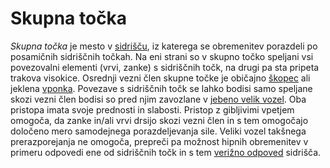 # Skupna točka

_Skupna točka_ je mesto v [sidrišču](sidrisce), iz katerega se obremenitev porazdeli po posamičnih sidriščnih točkah. Na eni strani so v skupno točko speljani vsi povezovalni elementi (vrvi, zanke) s sidriščnih točk, na drugi pa sta pripeta trakova visokice. Osrednji vezni člen skupne točke je običajno [škopec](skopec) ali jeklena [vponka](vponka). Povezave s sidriščnih točk se lahko bodisi samo speljane skozi vezni člen bodisi so pred njim zavozlane v [jebeno velik vozel](jebeno-velik-vozel). Oba pristopa imata svoje prednosti in slabosti. Pristop z gibljivimi vpetjem omogoča, da zanke in/ali vrvi drsijo skozi vezni člen in s tem omogočajo določeno mero samodejnega porazdeljevanja sile. Veliki vozel takšnega prerazporejanja ne omogoča, prepreči pa možnost hipnih obremenitev v primeru odpovedi ene od sidriščnih točk in s tem [verižno odpoved](verizna-odpoved) sidrišča.
